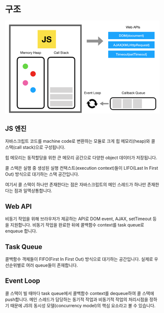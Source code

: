 # 구조

![브라우저 런타임 구조](./images/javascript-engine.png)

## JS 엔진

자바스크립트 코드를 machine code로 변환하는 모듈로 크게 힙 메모리(heap)와 콜 스택(call stack)으로 구성됩니다.

힙 메모리는 동적할당을 위한 큰 메모리 공간으로 다양한 object 데이터가 저장됩니다.

콜 스택은 실행 중 생성된 실행 컨택스트(execution context)들이 LIFO(Last In First Out) 방식으로 대기하는 스택 공간입니다.

여기서 콜 스택이 하나만 존재한다는 점은 자바스크립트의 메인 스레드가 하나만 존재한다는 점과 일맥상통합니다.

## Web API

비동기 작업을 위해 브라우저가 제공하는 API로 DOM event, AJAX, setTimeout 등을 지원합니다. 비동기 작업을 완료한 뒤에 콜백함수 context를 task queue로 enqueue 합니다.

## Task Queue

콜백함수 객체들이 FIFO(First In First Out) 방식으로 대기하는 공간입니다. 실제로 우선순위별로 여러 queue들이 존재합니다.

## Event Loop

콜 스택이 빌 때마다 task queue에서 콜백함수 context를 dequeue하여 콜 스택에 push합니다. 메인 스레드가 담당하는 동기적 작업과 비동기적 작업의 처리시점을 정하기 때문에 JS의 동시성 모델(concurrency model)의 핵심 요소라고 볼 수 있습니다.
